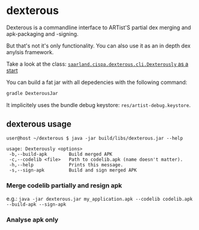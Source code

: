 # dexterous

Dexterous is a commandline interface to ARTist'S partial dex merging and apk-packaging and -signing.

But that's not it's only functionality. You can also use it as an in depth dex anylsis framework.

Take a look at the class: [`saarland.cispa.dexterous.cli.Dexterously` as a start](dexterous/blob/master/src/main/java/saarland/cispa/dexterous/cli/Dexterously.java)

You can build  a fat jar with all depedencies with the following command:

``` bash
gradle DexterousJar
```

It implicitely uses the bundle debug keystore: `res/artist-debug.keystore`.


## dexterous usage

```
user@host ~/dexterous $ java -jar build/libs/dexterous.jar --help

usage: Dexterously <options>
 -b,--build-apk        Build merged APK
 -c,--codelib <file>   Path to codelib.apk (name doesn't matter).
 -h,--help             Prints this message.
 -s,--sign-apk         Build and sign merged APK
```

### Merge codelib partially and resign apk

e.g.: `java -jar dexterous.jar my_application.apk --codelib codelib.apk --build-apk --sign-apk`

### Analyse apk only


